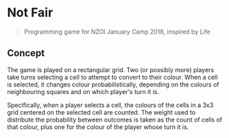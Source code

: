 # Not Fair

> Programming game for NZOI January Camp 2018, inspired by Life

## Concept

The game is played on a rectangular grid. Two (or possibly more) players take turns selecting a cell to attempt to convert to their colour. When a cell is selected, it changes colour probabilistically, depending on the colours of neighbouring squares and on which player's turn it is.

Specifically, when a player selects a cell, the colours of the cells in a 3x3 grid centered on the selected cell are counted. The weight used to distribute the probability between outcomes is taken as the count of cells of that colour, plus one for the colour of the player whose turn it is.
